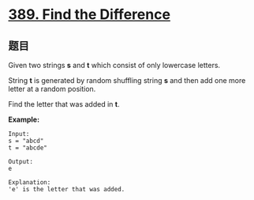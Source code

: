 # [389. Find the Difference](https://leetcode.com/problems/find-the-difference/)

## 题目

Given two strings **s** and **t** which consist of only lowercase letters.

String **t** is generated by random shuffling string **s** and then add one more letter at a random position.

Find the letter that was added in **t**.

**Example:**

    Input:
    s = "abcd"
    t = "abcde"

    Output:
    e

    Explanation:
    'e' is the letter that was added.
